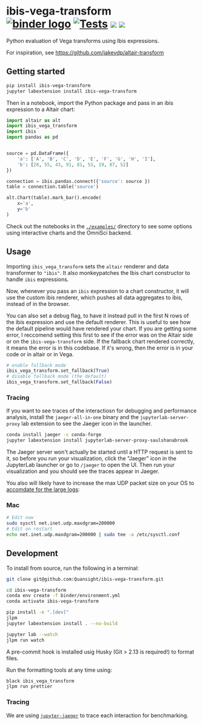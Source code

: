 # ibis-vega-transform <br /> [![binder logo](https://beta.mybinder.org/badge.svg)](https://mybinder.org/v2/gh/Quansight/ibis-vega-transform/master?urlpath=lab/tree/examples/vega-compiler.ipynb) [![Tests](https://github.com/Quansight/ibis-vega-transform/workflows/Run%20tests%20on%20example%20notebooks/badge.svg)](https://github.com/Quansight/ibis-vega-transform/actions?query=workflow%3A%22Run+tests+on+example+notebooks%22) [![](https://img.shields.io/pypi/v/ibis-vega-transform.svg?style=flat-square)](https://pypi.python.org/pypi/ibis-vega-transform) [![](https://img.shields.io/npm/v/ibis-vega-transform.svg?style=flat-square)](https://www.npmjs.com/package/ibis-vega-transform)

Python evaluation of Vega transforms using Ibis expressions.

For inspiration, see https://github.com/jakevdp/altair-transform

## Getting started

```sh
pip install ibis-vega-transform
jupyter labextension install ibis-vega-transform
```

Then in a notebook, import the Python package and pass in an ibis expression
to a Altair chart:

```python
import altair as alt
import ibis_vega_transform
import ibis
import pandas as pd


source = pd.DataFrame({
    'a': ['A', 'B', 'C', 'D', 'E', 'F', 'G', 'H', 'I'],
    'b': [28, 55, 43, 91, 81, 53, 19, 87, 52]
})

connection = ibis.pandas.connect({'source': source })
table = connection.table('source')

alt.Chart(table).mark_bar().encode(
    x='a',
    y='b'
)
```

Check out the notebooks in the [`./examples/`](./examples/) directory to see
some options using interactive charts and the OmniSci backend.

## Usage

Importing `ibis_vega_transform` sets the `altair` renderer and data transformer to `"ibis"`. It also monkeypatches the Ibis chart constructor to handle `ibis` expressions.

Now, whenever you pass an `ibis` expression to a chart constructor, it will use the custom ibis renderer, which pushes all data aggregates to ibis, instead of in the browser.


You can also set a debug flag, to have it instead pull in the first N rows of the ibis expression and use the default renderer. This is useful to see how the default pipeline would have rendered your chart. If you are getting some error, I reccomend setting this first to see if the error was on the Altair side or on the `ibis-vega-transform` side. If the fallback chart rendered correctly, it means the error is in this codebase. If it's wrong, then the error is in your code or in altair or in Vega.

```python
# enable fallback mode
ibis_vega_transform.set_fallback(True)
# disable fallback mode (the default)
ibis_vega_transform.set_fallback(False)
```

### Tracing

If you want to see traces of the interactiosn for debugging and performance analysis,
install the `jaeger-all-in-one` binary and the `jupyterlab-server-proxy`
lab extension to see the Jaeger icon in the launcher.

```bash
conda install jaeger -c conda-forge
jupyter labextension install jupyterlab-server-proxy-saulshanabrook
```

The Jaeger server won't actually be started until a HTTP request is sent to it,
so before you run your visualization, click the "Jaeger" icon in the JupyterLab launcher or go to
`/jaeger` to open the UI. Then run your visualization and you should see the traces appear in Jaeger.

You also will likely have to increase the max UDP packet size on your OS to [accomdate for the large logs](https://github.com/jaegertracing/jaeger-client-node/issues/124#issuecomment-324222456):

### Mac

```sh
# Edit now
sudo sysctl net.inet.udp.maxdgram=200000
# Edit on restart
echo net.inet.udp.maxdgram=200000 | sudo tee -a /etc/sysctl.conf
```

## Development

To install from source, run the following in a terminal:

```sh
git clone git@github.com:Quansight/ibis-vega-transform.git

cd ibis-vega-transform
conda env create -f binder/environment.yml
conda activate ibis-vega-transform

pip install -e ".[dev]"
jlpm
jupyter labextension install . --no-build

jupyter lab --watch
jlpm run watch
```

A pre-commit hook is installed usig Husky (Git > 2.13 is required!) to format files.

Run the formatting tools at any time using:

```sh
black ibis_vega_transform
jlpm run prettier
```

### Tracing

We are using [`jupyter-jaeger`](https://github.com/Quansight/jupyter-jaeger) to trace each interaction
for benchmarking.
